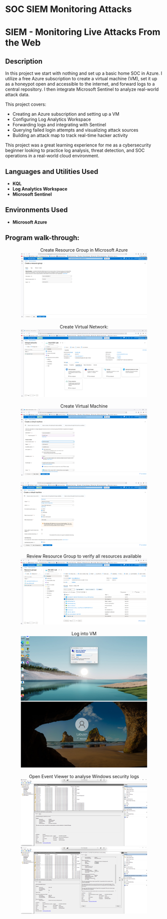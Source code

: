 # SOC SIEM Monitoring Attacks

<h1>SIEM - Monitoring Live Attacks From the Web</h1>

<h2>Description</h2>
In this project we start with nothing and set up a basic home SOC in Azure. I utilize a free Azure subscription to create a virtual machine (VM), set it up as a honeypot open and accessible to the internet, and forward logs to a central repository. I then integrate Microsoft Sentinel to analyze real-world attack data.

This project covers:
- Creating an Azure subscription and setting up a VM
- Configuring Log Analytics Workspace
- Forwarding logs and integrating with Sentinel
- Querying failed login attempts and visualizing attack sources
- Building an attack map to track real-time hacker activity

This project was a great learning experience for me as a cybersecurity beginner looking to practice log analysis, threat detection, and SOC operations in a real-world cloud environment.
<br />

<h2>Languages and Utilities Used</h2>

- <b>KQL</b> 
- <b>Log Analytics Workspace</b>
- <b>Microsoft Sentinel</b>

<h2>Environments Used </h2>

- <b>Microsoft Azure</b> 

<h2>Program walk-through:</h2>

<p align="center">
Create Resource Group in Microsoft Azure <br/>
<img src="https://github.com/Tony-72/Cybersecurity-Portfolio/blob/main/1.%20IDS%20&%20SIEM/Images/Create%20Resource%20Group.png?raw=true" alt="Create Virtual Machine" width="80%" height="80%">
<br />
<br />
Create Virtual Network: <br/>
<img src="https://github.com/Tony-72/Cybersecurity-Portfolio/blob/main/1.%20IDS%20&%20SIEM/Images/Create%20Virtual%20Network.png?raw=true" alt="Create Virtual Machine" width="80%" height="80%">
<br />
<br />
Create Virtual Machine <br/>
<img src="https://github.com/Tony-72/Cybersecurity-Portfolio/blob/main/1.%20IDS%20&%20SIEM/Images/Create%20Virtual%20Machine.png?raw=true" alt="Create Virtual Machine" width="80%" height="80%">
<br />
<br />
<img src="https://github.com/Tony-72/Cybersecurity-Portfolio/blob/main/1.%20IDS%20&%20SIEM/Images/Create%20Virtual%20Machine2.png?raw=true" alt="Create Virtual Machine" width="80%" height="80%">
<br />
<br />
Review Resource Group to verify all resources available <br/>
<img src="https://github.com/Tony-72/Cybersecurity-Portfolio/blob/main/1.%20IDS%20&%20SIEM/Images/Review%20Resource%20Group.png?raw=true" alt="Create Virtual Machine" width="80%" height="80%">
<br />
<br />
Log into VM <br/>
<img src="https://github.com/Tony-72/Cybersecurity-Portfolio/blob/main/1.%20IDS%20&%20SIEM/Images/Log%20into%20Windows%20VM..png?raw=true" alt="Create Virtual Machine" width="80%" height="80%">
<br />
<img src="https://github.com/Tony-72/Cybersecurity-Portfolio/blob/main/1.%20IDS%20&%20SIEM/Images/Log%20into%20Windows%20VM2..png?raw=true" alt="Create Virtual Machine" width="80%" height="80%">
<br />
<br />
Open Event Viewer to analyse Windows security logs <br/>
<img src="https://github.com/Tony-72/Cybersecurity-Portfolio/blob/main/1.%20IDS%20&%20SIEM/Images/Event%20viewer.png?raw=true" alt="Create Virtual Machine" width="80%" height="80%">
<br />
<img src="https://github.com/Tony-72/Cybersecurity-Portfolio/blob/main/1.%20IDS%20&%20SIEM/Images/Event%20viewer2..png?raw=true" alt="Create Virtual Machine" width="80%" height="80%">
<br />
